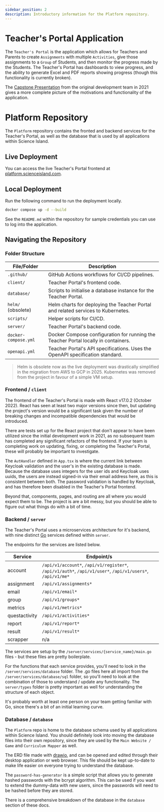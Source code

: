 ```yaml
---
sidebar_position: 2
description: Introductory information for the Platform repository.
---
```


# Teacher's Portal Application

The `Teacher's Portal` is the application which allows for Teachers and Parents to create `Assignments` with multiple `Activities`, give those assignments to a	`Group` of Students, and then monitor the progress made by the Students. The Teacher's Portal has dashboards to view progress, and the ability to generate Excel and PDF reports showing progress (though this functionality is currently broken).

The [Capstone Presentation](https://vimeo.com/651765631?autoplay=1&muted=1&stream_id=Y2xpcHN8MjE5Nzk3MDd8aWQ6ZGVzY3xbXQ%3D%3D&turnstile=0.boi2zZybnkDcfCycVdubHUvcKUW6Lq-HrQY0-Zvqor0FeFKsgW208Tcn8Gbua73skhfe0YyeAWzkbo7Jqcf5UHow22mFyGHGxaWNJQkgGwm32D1WTPfdEa-2TAyk3pLsI8voc1fmJJ6tz8yzP9_nqSae3MoHoCHPcvIOLGQEauXfFVkhmd2vlZiFCA3jFklp7fZfLu6rOIEKyh8vYRR4jd3sDZwqv8joT9AoO6ICYMjZbXzkgYRhS2UWNJOLYmQpNVjlkRHZ38SMRc3wvDYbsHwZcj0RwspU5DkdXIWGx7ArOYD3tE4azY7DDwlfZbXv3Ccw354nsBnbGDo4yyX4MTKehUI2KCh2f3T_HCcfNSPMu_NarRvetOlWhVqQz-ua7w4rnQNEbfVQFRbk1I4Pk8K6KYiof-hBZle3zthp42jxLLAwp9uV2gPPHBaUmjHwAC8Q1tdxfMVQUlVDP3J60hmF38CcgqfB9E-uK3aFU0xXNsDbRb-eRWaAtVK6SuPTKVYerFLVRiduKAilCWt51ddSgBH_fJCbn-Ak56w4UDj1nxxPGEO2c4HAAOe47WQy_u3ulIA-GfWMWzjnKiAHh3CgYDQs79CUr9MdE06rxSZJGJcTL-M5yp8znPYIJpbxKtshueGwdfmcZbbjHC8_JTLvAk_SE-2AaRn6vEpCWW_oP3XT2IXSNAOsMoNe88-w1tgc21jaF9pNwUaXHP3EaxMGWf-7G2KNmzapfgwkkXywnbvNl2JG_8X0QT6SFOsIGTnFF5mNS5DDnrTr5OVq4lmJciJl8yLCZjVmC8PMR4HMg3sLvyieaLjoCNDTJFBT8cn-O45wQuIvNKEczCpj-n5vxMGB5c8sZCNwlj692K8R27ZaRLCZaYQSkC2CucJgX-8vX9pAz0uemZW2vCnyiChHHPBjO0yd2Hp6ACnQxYY.n6ZOl1-Grt3U9XryHuR4aQ.6e45c3c96e21838c0507c47cbf1d3b8b19b6355de41f453e91f6dbd483d2b0e9) from the original development team in 2021 gives a more complete picture of the motivations and functionality of the application.

# Platform Repository

The `Platform` repository contains the fronted and backend services for the Teacher's Portal, as well as the database that is used by all applications within Science Island. 

## Live Deployment

You can access the live Teacher's Portal frontend at [platform.scienceisland.com](https://platform.scienceisland.com).

## Local Deployment

Run the following command to run the deployment locally.

```sh
docker compose up -d --build
```

See the `README.md` within the repository for sample credentials you can use to log into the application.

## Navigating the Repository

### Folder Structure

| File/Folder                  | Description                                                                                     |
| ---------------------------- | ----------------------------------------------------------------------------------------------- |
| `.github/`                   | GitHub Actions workflows for CI/CD pipelines.                                                   |
| `client/`                    | Teacher Portal's frontend code.                                                                 |
| `database/`                  | Scripts to initialise a database instance for the Teacher Portal.                               |
| `helm/` (obsolete)           | Helm charts for deploying the Teacher Portal and related services to Kubernetes.                |
| `scripts/`                    | Helper scripts for CI/CD.                                                                      |
| `server/`                    | Teacher Portal's backend code.                                                                  |
| `docker-compose.yml`         | Docker Compose configuration for running the Teacher Portal locally in containers.              |
| `openapi.yml`                | Teacher Portal's API specifications. Uses the OpenAPI specification standard.                   |

> Helm is obsolete now as the live deployment was drastically simplified in the migration from AWS to GCP in 2025. Kubernetes was removed from the project in favour of a simple VM setup.

### Frontend / `client`

The frontend of the Teacher's Portal is made with React v17.0.2 (October 2022). React has seen at least two major versions since then, but updating the project's version would be a significant task given the number of breaking changes and incompatible dependencies that would be introduced. 

There are tests set up for the React project that don't appear to have been utilized since the initial development work in 2021, as no subsequent team has completed any significant refactors of the frontend. If your team is completing work on updating, fixing, or completing the Teacher's Portal, these will probably be important to investigate.

The `AutHandler` defined in `App.tsx` is where the current link between Keycloak validation and the user's in the existing database is made. Because the database uses integers for the user ids and Keycloak uses uuids, the users are instead signed-in via their email address here, as this is consistent between both. The password validation is handled by Keycloak, and has therefore been disabled in the Teacher's Portal frontend.

Beyond that, components, pages, and routing are all where you would expect them to be. The project is are a bit messy, but you should be able to figure out what things do with a bit of time.

### Backend / `server`

The Teacher's Portal uses a microservices architecture for it's backend, with nine distinct [Go](https://go.dev/) services defined within `server`. 

The endpoints for the services are listed below.

| Service       | Endpoint/s                                                                                                 |
|---------------|------------------------------------------------------------------------------------------------------------|
| account       | `/api/v1/account*`, `/api/v1/register*`, `/api/v1/auth*`, `/api/v1/user*`, `/api/v1/users*`, `/api/v1/me*` |
| assignment    | `/api/v1/assignments*`                                                                                     |
| email         | `/api/v1/email*`                                                                                           |
| group         | `/api/v1/groups*`                                                                                          |
| metrics       | `/api/v1/metrics*`                                                                                         |
| questactivity | `/api/v1/activities*`                                                                                      |
| report        | `/api/v1/report*`                                                                                          |
| result        | `/api/v1/result*`                                                                                          |
| scrapper      | n/a                                                                                                        |

The services are setup by the `/server/services/{service_name}/main.go` files - but these files are pretty boilerplate.

For the functions that each service provides, you'll need to look in the `/server/services/database` folder. The .go files here all import from the `/server/services/database/sql` folder, so you'll need to look at the combination of those to understand / update any functionality. The `server/types` folder is pretty important as well for understanding the structure of each object.

It's probably worth at least one person on your team getting familiar with Go, since there's a bit of an initial learning curve. 

### Database / `database`

The `Platform` repo is home to the database schema used by all applications within Science Island. You should definitely look into moving the database files into their own repository, since they are used by the `Main Website / Game` and `Curriculum Mapper` as well.

The ERD file made with [drawio](https://www.drawio.com/doc/faq/google-drive-diagrams), and can be opened and edited through their desktop application or web browser. This file should be kept up-to-date to make life easier on everyone trying to understand the database.

The `password-has-generator` is a simple script that allows you to generate hashed passwords with the bcrypt algorithm. This can be used if you want to extend the dummy-data with new users, since the passwords will need to be hashed before they are stored.

There is a comprehensive breakdown of the database in the `database` section of these docs.